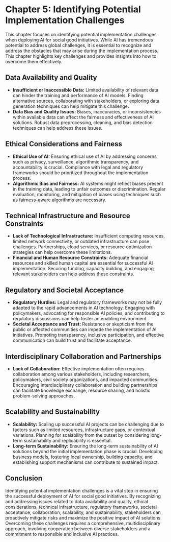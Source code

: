 Chapter 5: Identifying Potential Implementation Challenges
==========================================================

This chapter focuses on identifying potential implementation challenges when deploying AI for social good initiatives. While AI has tremendous potential to address global challenges, it is essential to recognize and address the obstacles that may arise during the implementation process. This chapter highlights key challenges and provides insights into how to overcome them effectively.

Data Availability and Quality
-----------------------------

* **Insufficient or Inaccessible Data:** Limited availability of relevant data can hinder the training and performance of AI models. Finding alternative sources, collaborating with stakeholders, or exploring data generation techniques can help mitigate this challenge.
* **Data Bias and Quality Issues:** Biases, inaccuracies, or inconsistencies within available data can affect the fairness and effectiveness of AI solutions. Robust data preprocessing, cleaning, and bias detection techniques can help address these issues.

Ethical Considerations and Fairness
-----------------------------------

* **Ethical Use of AI:** Ensuring ethical use of AI by addressing concerns such as privacy, surveillance, algorithmic transparency, and accountability is crucial. Compliance with legal and regulatory frameworks should be prioritized throughout the implementation process.
* **Algorithmic Bias and Fairness:** AI systems might reflect biases present in the training data, leading to unfair outcomes or discrimination. Regular evaluation, monitoring, and mitigation of biases using techniques such as fairness-aware algorithms are necessary.

Technical Infrastructure and Resource Constraints
-------------------------------------------------

* **Lack of Technological Infrastructure:** Insufficient computing resources, limited network connectivity, or outdated infrastructure can pose challenges. Partnerships, cloud services, or resource optimization strategies can help overcome these limitations.
* **Financial and Human Resource Constraints:** Adequate financial resources and skilled human capital are essential for successful AI implementation. Securing funding, capacity building, and engaging relevant stakeholders can help address these constraints.

Regulatory and Societal Acceptance
----------------------------------

* **Regulatory Hurdles:** Legal and regulatory frameworks may not be fully adapted to the rapid advancements in AI technology. Engaging with policymakers, advocating for responsible AI policies, and contributing to regulatory discussions can help foster an enabling environment.
* **Societal Acceptance and Trust:** Resistance or skepticism from the public or affected communities can impede the implementation of AI initiatives. Promoting transparency, inclusive participation, and effective communication can build trust and facilitate acceptance.

Interdisciplinary Collaboration and Partnerships
------------------------------------------------

* **Lack of Collaboration:** Effective implementation often requires collaboration among various stakeholders, including researchers, policymakers, civil society organizations, and impacted communities. Encouraging interdisciplinary collaboration and building partnerships can facilitate knowledge exchange, resource sharing, and holistic problem-solving approaches.

Scalability and Sustainability
------------------------------

* **Scalability:** Scaling up successful AI projects can be challenging due to factors such as limited resources, infrastructure gaps, or contextual variations. Planning for scalability from the outset by considering long-term sustainability and replicability is essential.
* **Long-term Sustainability:** Ensuring the long-term sustainability of AI solutions beyond the initial implementation phase is crucial. Developing business models, fostering local ownership, building capacity, and establishing support mechanisms can contribute to sustained impact.

Conclusion
----------

Identifying potential implementation challenges is a vital step in ensuring the successful deployment of AI for social good initiatives. By recognizing and addressing issues related to data availability and quality, ethical considerations, technical infrastructure, regulatory frameworks, societal acceptance, collaboration, scalability, and sustainability, stakeholders can proactively mitigate risks and maximize the positive impact of AI solutions. Overcoming these challenges requires a comprehensive, multidisciplinary approach, involving cooperation between diverse stakeholders and a commitment to responsible and inclusive AI practices.
